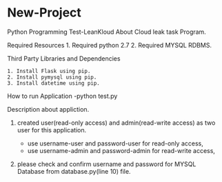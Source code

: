 # New-Project
Python Programming Test-LeanKloud
About
Cloud leak task Program.

Required Resources
    1. Required python 2.7
    2. Required MYSQL RDBMS.

Third Party Libraries and Dependencies

    1. Install Flask using pip.
    2. Install pymysql using pip.
    3. Install datetime using pip.

How to run Application
    -python test.py


Description about appliction.


1. created user(read-only access) and admin(read-write access) as two user for this application.
    * use username-user and password-user for read-only access,
    * use username-admin and password-admin for read-write access,
    

2. please check and confirm username and password for MYSQL Database from database.py(line 10) file.
 



